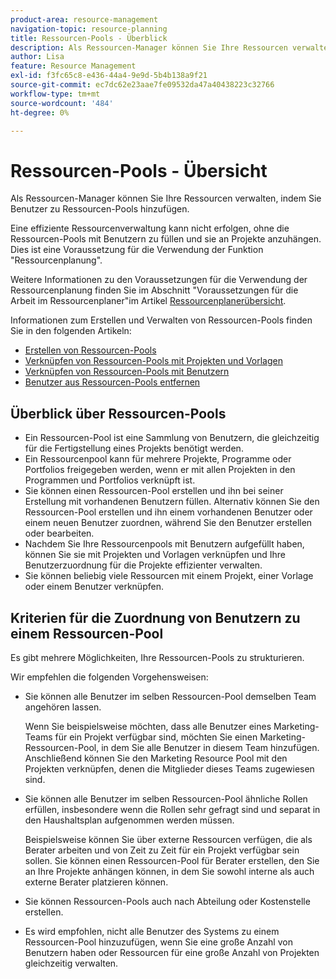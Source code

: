 ```yaml
---
product-area: resource-management
navigation-topic: resource-planning
title: Ressourcen-Pools - Überblick
description: Als Ressourcen-Manager können Sie Ihre Ressourcen verwalten, indem Sie Benutzer zu Ressourcen-Pools hinzufügen und dann die Ressourcen-Pools zu Projekten hinzufügen.
author: Lisa
feature: Resource Management
exl-id: f3fc65c8-e436-44a4-9e9d-5b4b138a9f21
source-git-commit: ec7dc62e23aae7fe09532da47a40438223c32766
workflow-type: tm+mt
source-wordcount: '484'
ht-degree: 0%

---
```


# Ressourcen-Pools - Übersicht

<!--Audited: 10/2024-->

Als Ressourcen-Manager können Sie Ihre Ressourcen verwalten, indem Sie Benutzer zu Ressourcen-Pools hinzufügen.

Eine effiziente Ressourcenverwaltung kann nicht erfolgen, ohne die Ressourcen-Pools mit Benutzern zu füllen und sie an Projekte anzuhängen. Dies ist eine Voraussetzung für die Verwendung der Funktion &quot;Ressourcenplanung&quot;.

Weitere Informationen zu den Voraussetzungen für die Verwendung der Ressourcenplanung finden Sie im Abschnitt &quot;Voraussetzungen für die Arbeit im Ressourcenplaner&quot;im Artikel [Ressourcenplanerübersicht](../../../resource-mgmt/resource-planning/get-started-resource-planner.md).

Informationen zum Erstellen und Verwalten von Ressourcen-Pools finden Sie in den folgenden Artikeln:

* [Erstellen von Ressourcen-Pools](../../../resource-mgmt/resource-planning/resource-pools/create-resource-pools.md)
* [Verknüpfen von Ressourcen-Pools mit Projekten und Vorlagen](../../../resource-mgmt/resource-planning/resource-pools/associate-resource-pools-with-projects-and-templates.md)
* [Verknüpfen von Ressourcen-Pools mit Benutzern](../../../resource-mgmt/resource-planning/resource-pools/associate-resource-pools-with-users.md)
* [Benutzer aus Ressourcen-Pools entfernen](../../../resource-mgmt/resource-planning/resource-pools/remove-users-from-resource-pool.md)

## Überblick über Ressourcen-Pools

* Ein Ressourcen-Pool ist eine Sammlung von Benutzern, die gleichzeitig für die Fertigstellung eines Projekts benötigt werden.
* Ein Ressourcenpool kann für mehrere Projekte, Programme oder Portfolios freigegeben werden, wenn er mit allen Projekten in den Programmen und Portfolios verknüpft ist.
* Sie können einen Ressourcen-Pool erstellen und ihn bei seiner Erstellung mit vorhandenen Benutzern füllen. Alternativ können Sie den Ressourcen-Pool erstellen und ihn einem vorhandenen Benutzer oder einem neuen Benutzer zuordnen, während Sie den Benutzer erstellen oder bearbeiten.
* Nachdem Sie Ihre Ressourcenpools mit Benutzern aufgefüllt haben, können Sie sie mit Projekten und Vorlagen verknüpfen und Ihre Benutzerzuordnung für die Projekte effizienter verwalten.
* Sie können beliebig viele Ressourcen mit einem Projekt, einer Vorlage oder einem Benutzer verknüpfen.

## Kriterien für die Zuordnung von Benutzern zu einem Ressourcen-Pool

Es gibt mehrere Möglichkeiten, Ihre Ressourcen-Pools zu strukturieren.

Wir empfehlen die folgenden Vorgehensweisen:

* Sie können alle Benutzer im selben Ressourcen-Pool demselben Team angehören lassen.

  Wenn Sie beispielsweise möchten, dass alle Benutzer eines Marketing-Teams für ein Projekt verfügbar sind, möchten Sie einen Marketing-Ressourcen-Pool, in dem Sie alle Benutzer in diesem Team hinzufügen. Anschließend können Sie den Marketing Resource Pool mit den Projekten verknüpfen, denen die Mitglieder dieses Teams zugewiesen sind.

* Sie können alle Benutzer im selben Ressourcen-Pool ähnliche Rollen erfüllen, insbesondere wenn die Rollen sehr gefragt sind und separat in den Haushaltsplan aufgenommen werden müssen.

  Beispielsweise können Sie über externe Ressourcen verfügen, die als Berater arbeiten und von Zeit zu Zeit für ein Projekt verfügbar sein sollen. Sie können einen Ressourcen-Pool für Berater erstellen, den Sie an Ihre Projekte anhängen können, in dem Sie sowohl interne als auch externe Berater platzieren können.

* Sie können Ressourcen-Pools auch nach Abteilung oder Kostenstelle erstellen.
* Es wird empfohlen, nicht alle Benutzer des Systems zu einem Ressourcen-Pool hinzuzufügen, wenn Sie eine große Anzahl von Benutzern haben oder Ressourcen für eine große Anzahl von Projekten gleichzeitig verwalten.





